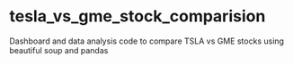 # tesla_vs_gme_stock_comparision
Dashboard and data analysis code to compare TSLA vs GME stocks using beautiful soup and pandas
